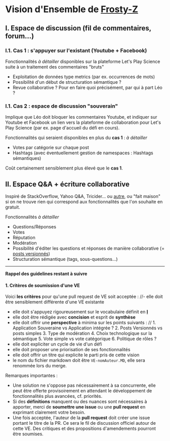 Vision d'Ensemble de [Frosty-Z](https://github.com/Frosty-Z)
==

<a name="I"></a>
I. Espace de discussion (fil de commentaires, forum...)
-

<a name="I.1"></a>
### I.1. Cas 1 : s'appuyer sur l'existant (Youtube + Facebook)

Fonctionnalités *à détailler* disponibles sur la plateforme Let's Play Science suite à un traitement des commentaires "bruts"
* Exploitation de données type metrics (par ex. occurrences de mots)
* Possibilité d'un début de structuration sémantique ?
* Revue collaborative ? Pour en faire quoi précisément, par qui à part Léo ?

<a name="I.1"></a>
### I.1. Cas 2 : espace de discussion "souverain"

Implique que Léo doit bloquer les commentaires Youtube, et indiquer sur Youtube et Facebook un lien vers la plateforme de collaboration pour Let's Play Science (par ex. page d'accueil du défi en cours).

Fonctionnalités qui seraient disponibles en plus du **cas 1** : *à détailler*
* Votes par catégorie sur chaque post
* Hashtags (avec éventuellement gestion de namespaces : Hashtags sémantiques)

Coût certainement sensiblement plus élevé que le **cas 1**.

<a name="II"></a>
II. Espace Q&A + écriture collaborative
-

Inspiré de StackOverflow, Yahoo Q&A, Tricider... ou [autre](http://web.appstorm.net/roundups/18-awesome-survey-poll-apps/), ou "fait maison" si on ne trouve rien qui correspond aux fonctionnalités que l'on souhaite en gratuit.

Fonctionnalités *à détailler*
* Questions/Réponses
* Votes
* Réputation
* Modération
* Possibilité d'éditer les questions et réponses de manière collaborative (= [posts versionnés](https://github.com/sveinburne/lets-play-science/blob/master/THE_APP.MD#b-post-versionné))
* Structuration sémantique (tags, sous-questions...)




***


**Rappel des guidelines restant à suivre**

<a name="II.1"></a>
#### 1. Critères de soumission d'une VE
Voici **les critères** pour qu'une pull request de VE soit acceptée :
//- elle doit être sensiblement différente d'une VE existante
- elle doit s'appuyez rigoureusement sur le vocabulaire définit en [**I**](#I)
- elle doit être rédigée avec **concision** et esprit de **synthèse**
- elle doit offrir une **perspective** à minima sur les points suivants :
//  1. Application Souveraine vs Application intégrée ?
  2. Posts Versionnés vs posts simples
  3. Type de modération
  4. Choix technologique sur la sémantique
  5. Vote simple vs vote catégorique
  6. Politique de rôles ?
- elle doit expliciter un cycle de vie d'un défi
- elle doit proposer une priorisation de ses fonctionnalités
- elle doit offrir un titre qui explicite le parti pris de cette vision
- le nom du fichier markdown doit être `VE-nomAuteur.MD`, elle sera renommée lors du merge.

Remarques importantes :
- Une solution ne s'oppose pas nécessairement à sa concurrente, elle peut être offerte provisoirement en attendant le développement de fonctionnalités plus avancées, cf. priorités.
- Si des **définitions** manquent ou des nuances sont nécessaires à apporter, merci de **soumettre une issue** ou une **pull request** en exprimant clairement votre besoin.
- Une fois acceptée, l'auteur de la **pull request** doit créer une issue portant le titre de la PR. Ce sera le fil de discussion officiel autour de cette VE. Des critiques et des propositions d'amendements pourront être soumises.
